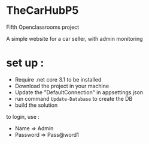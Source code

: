 # TheCarHubP5 
Fifth Openclassrooms project

A simple website for a car seller, with admin monitoring
# set up :
- Require .net core 3.1 to be installed
- Download the project in your machine
- Update the "DefaultConnection" in appsettings.json
- run command `Update-Database` to create the DB
- build the solution

to login, use : 
 - Name     => Admin
 - Password => Pass@word1
